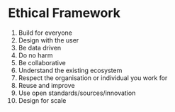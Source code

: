 # Ethical Framework
1. Build for everyone 
2. Design with the user 
3. Be data driven 
4. Do no harm 
5. Be collaborative 
6. Understand the existing ecosystem 
7. Respect the organisation or individual you work for 
8. Reuse and improve 
9. Use open standards/sources/innovation 
10. Design for scale 

